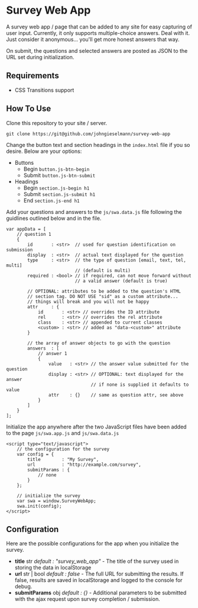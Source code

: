 # Survey Web App

A survey web app / page that can be added to any site for easy capturing of
user input. Currently, it only supports multiple-choice answers. Deal with it.
Just consider it anonymous... you'll get more honest answers that way.

On submit, the questions and selected answers are posted as JSON to the URL
set during initialization.

## Requirements

- CSS Transitions support

## How To Use

Clone this repository to your site / server.
```
git clone https://git@github.com/johngieselmann/survey-web-app
```

Change the button text and section headings in the `index.html` file if you so
desire. Below are your options:

- Buttons
    - Begin `button.js-btn-begin`
    - Submit `button.js-btn-submit`
- Headings
    - Begin `section.js-begin h1`
    - Submit `section.js-submit h1`
    - End `section.js-end h1`

Add your questions and answers to the `js/swa.data.js` file following the
guidlines outlined below and in the file.
```
var appData = [
    // question 1
    {
        id       : <str>  // used for question identification on submission
        display  : <str>  // actual text displayed for the question
        type     : <str>  // the type of question [email, text, tel, multi]
                          // (default is multi)
        required : <bool> // if required, can not move forward without
                          // a valid answer (default is true)

        // OPTIONAL: attributes to be added to the question's HTML
        // section tag. DO NOT USE "sid" as a custom attribute...
        // things will break and you will not be happy
        attr     : {
            id       : <str> // overrides the ID attribute
            rel      : <str> // overrides the rel attribute
            class    : <str> // appended to current classes
            <custom> : <str> // added as "data-<custom>" attribute
        }

        // the array of answer objects to go with the question
        answers  : [
            // answer 1
            {
                value   : <str> // the answer value submitted for the question
                display : <str> // OPTIONAL: text displayed for the answer
                                // if none is supplied it defaults to value
                attr    : {}    // same as question attr, see above
            }
        ]
    }
];
```

Initialize the app anywhere after the two JavaScript files have been added
to the page `js/swa.app.js` and `js/swa.data.js`
```
<script type="text/javascript">
    // the configuration for the survey
    var config = {
        title        : "My Survey",
        url          : "http://example.com/survey",
        submitParams : {
            // none
        }
    };

    // initialize the survey
    var swa = window.SurveyWebApp;
    swa.init(config);
</script>
```

## Configuration

Here are the possible configurations for the app when you initialize the survey.

- **title** str *default : "survey_web_app"* - The title of the survey used
in storing the data in localStorage
- **url** str | bool *default : false* - The full URL for submitting the results.
If false, results are saved in localStorage and logged to the console for debug.
- **submitParams** obj *default : {}* - Additional parameters to be submitted
with the ajax request upon survey completion / submission.
